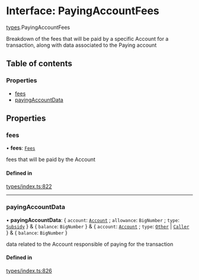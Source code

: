 # Interface: PayingAccountFees

[types](../wiki/types).PayingAccountFees

Breakdown of the fees that will be paid by a specific Account for a transaction, along
  with data associated to the Paying account

## Table of contents

### Properties

- [fees](../wiki/types.PayingAccountFees#fees)
- [payingAccountData](../wiki/types.PayingAccountFees#payingaccountdata)

## Properties

### fees

• **fees**: [`Fees`](../wiki/types.Fees)

fees that will be paid by the Account

#### Defined in

[types/index.ts:822](https://github.com/PolymeshAssociation/polymesh-sdk/blob/07b115c8/src/types/index.ts#L822)

___

### payingAccountData

• **payingAccountData**: { `account`: [`Account`](../wiki/api.entities.Account.Account) ; `allowance`: `BigNumber` ; `type`: [`Subsidy`](../wiki/types.PayingAccountType#subsidy)  } & { `balance`: `BigNumber`  } & { `account`: [`Account`](../wiki/api.entities.Account.Account) ; `type`: [`Other`](../wiki/types.PayingAccountType#other) \| [`Caller`](../wiki/types.PayingAccountType#caller)  } & { `balance`: `BigNumber`  }

data related to the Account responsible of paying for the transaction

#### Defined in

[types/index.ts:826](https://github.com/PolymeshAssociation/polymesh-sdk/blob/07b115c8/src/types/index.ts#L826)

